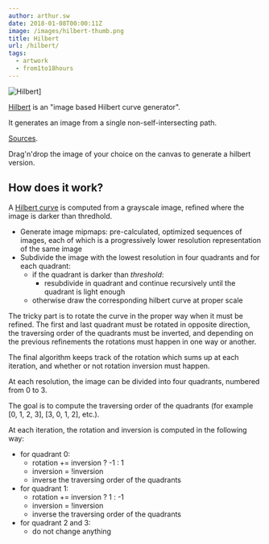 ```yaml
---
author: arthur.sw
date: 2018-01-08T00:00:11Z
image: /images/hilbert-thumb.png
title: Hilbert
url: /hilbert/
tags:
  - artwork
  - from1to18hours
---
```


![Hilbert](/images/hilbert.png)]

[Hilbert](https://arthursw.github.io/hilbert/) is an "image based Hilbert curve generator".

It generates an image from a single non-self-intersecting path.

[Sources](https://arthursw.github.io/hilbert/).

Drag'n'drop the image of your choice on the canvas to generate a hilbert version.

## How does it work?

A [Hilbert curve](https://en.wikipedia.org/wiki/Hilbert_curve) is computed from a grayscale image, refined where the image is darker than thredhold.

 - Generate image mipmaps: pre-calculated, optimized sequences of images, each of which is a progressively lower resolution representation of the same image
 - Subdivide the image with the lowest resolution in four quadrants and for each quadrant:
   - if the quadrant is darker than *threshold*:
      - resubdivide in quadrant and continue recursively until the quadrant is light enough
   - otherwise draw the corresponding hilbert curve at proper scale

<!-- 


  1____2
  |    | 
  |    | 
  0    3

 ___    __
 |  |  |  |
 |  |__|  |
 |___   __|
    |  |
 ___|  |___

 
 --> 

The tricky part is to rotate the curve in the proper way when it must be refined.
The first and last quadrant must be rotated in opposite direction, the traversing order of the quadrants must be inverted, and depending on the previous refinements the rotations must happen in one way or another.

The final algorithm keeps track of the rotation which sums up at each iteration, and whether or not rotation inversion must happen.

At each resolution, the image can be divided into four quadrants, numbered from 0 to 3.

The goal is to compute the traversing order of the quadrants (for example [0, 1, 2, 3], [3, 0, 1, 2], etc.).

At each iteration, the rotation and inversion is computed in the following way:
 - for quadrant 0: 
   - rotation += inversion ? -1 : 1
   - inversion = !inversion
   - inverse the traversing order of the quadrants
 - for quadrant 1:
   - rotation += inversion ? 1 : -1
   - inversion = !inversion
   - inverse the traversing order of the quadrants
 - for quadrant 2 and 3:
   - do not change anything